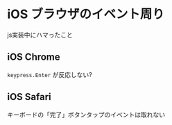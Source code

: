 # iOS ブラウザのイベント周り

js実装中にハマったこと

## iOS Chrome
`keypress.Enter` が反応しない?

## iOS Safari
キーボードの「完了」ボタンタップのイベントは取れない
